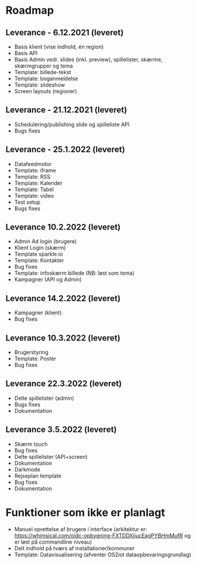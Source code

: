 # Roadmap

## Leverance - 6.12.2021 (leveret)
*	Basis klient (vise indhold, én region)
*	Basis API
*	Basis Admin vedr. slides (inkl. preview), spillelister, skærme, skærmgrupper og tema
*	Template: billede-tekst
*	Template: boganmeldelse
*	Template: slideshow
*	Screen layouts (regioner) 

## Leverance - 21.12.2021 (leveret)
*	Schedulering/publishing slide og spilleliste API
*	Bugs fixes	

## Leverance - 25.1.2022 (leveret)
*	Datafeedmotor  
*	Template: iframe
*	Template: RSS
*	Template: Kalender
*	Template: Tabel 
*	Template: video
*	Test setup
*	Bugs fixes

## Leverance 10.2.2022 (leveret)
*	Admin Ad login (brugere)
*	Klient Login (skærm)
*	Template sparkle.io
*	Template: Kontakter
*	Bug fixes
*	Template: infoskærm billede (NB: løst som tema)
*	Kampagner (API og Admin)

## Leverance 14.2.2022 (leveret)
*	Kampagner (klient) 
*	Bug fixes

## Leverance 10.3.2022 (leveret)
*	Brugerstyring
*	Template: Poster
*	Bug fixes

## Leverance 22.3.2022 (leveret)
*	Delte spillelister (admin)
*	Bugs fixes
*	Dokumentation

## Leverance 3.5.2022 (leveret)
*	Skærm touch
*	Bug fixes
*	Delte spillelister (API+screen)
*	Dokumentation
*	Darkmode 
*	Rejseplan template
*	Bug fixes
*	Dokumentation

# Funktioner som ikke er planlagt
* Manuel oprettelse af brugere i interface (arkitektur er: https://whimsical.com/oidc-opbygning-FXTDDXjiucEagPYBHmMufR og er løst på commandline niveau)
* Delt indhold på tværs af installationer/kommuner
* Template: Datavisualisering (afventer OS2iot dataopbevaringsgrundlag)



